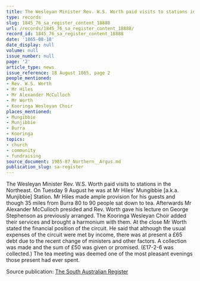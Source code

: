 ```yaml
---
title: The Wesleyan Minister Rev. W.S. Worth paid visits to stations in the Northeast.
type: records
slug: 1845_76_sa_register_content_18888
url: /records/1845_76_sa_register_content_18888/
record_id: 1845_76_sa_register_content_18888
date: '1865-08-18'
date_display: null
volume: null
issue_number: null
page: '2'
article_type: news
issue_reference: 18 August 1865, page 2
people_mentioned:
- Rev. W.S. Worth
- Mr Hiles
- Mr Alexander McCulloch
- Mr Worth
- Kooringa Wesleyan Choir
places_mentioned:
- Mungibbie
- Munjibbie
- Burra
- Kooringa
topics:
- church
- community
- fundraising
source_document: 1985-87_Northern__Argus.md
publication_slug: sa-register
---
```


The Wesleyan Minister Rev. W.S. Worth paid visits to stations in the Northeast.  On Tuesday 9 August he was at Mr Hiles’ Mungibbie [a.k.a. Munjibbie] Station.  Mr Hiles made ample provision for his guests and though 35 miles from Burra 80 to 90 people sat down to tea.  Afterwards Mr Alexander McCulloch presided and Rev. Worth gave his lecture on George Stephenson as previously arranged.  The Kooringa Wesleyan Choir added their services and brought a harmonium with them.  At the close Mr Worth stated the financial position of the circuit.  He said that although the usual expenses of the circuit were met by income, there was at present a £65 debt due to the recent change of ministers and other factors.  A collection was made and the sum of £50 was given or promised.  (£17-2-6 was collected.)  The tea meeting was deemed one of the most pleasant evenings those present had ever spent.

Source publication: [The South Australian Register](/publications/sa-register/)
